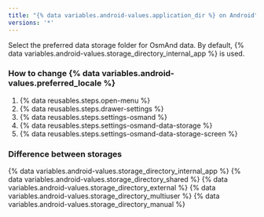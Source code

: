 ```yaml
---
title: "{% data variables.android-values.application_dir %} on Android"
versions: '*'
---
```

Select the preferred data storage folder for OsmAnd data. By default, {% data variables.android-values.storage_directory_internal_app %} is used.

### How to change {% data variables.android-values.preferred_locale %}
1. {% data reusables.steps.open-menu %}
2. {% data reusables.steps.drawer-settings %}
3. {% data reusables.steps.settings-osmand %}
4. {% data reusables.steps.settings-osmand-data-storage %}
5. {% data reusables.steps.settings-osmand-data-storage-screen %}

### Difference between storages
{% data variables.android-values.storage_directory_internal_app %}
{% data variables.android-values.storage_directory_shared %}
{% data variables.android-values.storage_directory_external %}
{% data variables.android-values.storage_directory_multiuser %}
{% data variables.android-values.storage_directory_manual %}